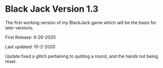 # Black Jack Version 1.3


The first working version of my BlackJack game which will be the basis for later versions.

First Release: 9-26-2020

Last updated: 10-2-2020

Update fixed a glitch pertaining to quitting a round, and the hands not being reset.

